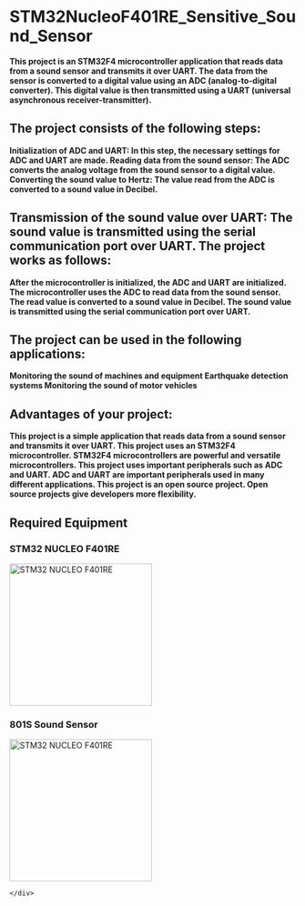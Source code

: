# STM32NucleoF401RE_Sensitive_Sound_Sensor

<b>This project is an STM32F4 microcontroller application that reads data from a sound sensor and transmits it over UART. The data from the sensor is converted to a digital value using an ADC (analog-to-digital converter). This digital value is then transmitted using a UART (universal asynchronous receiver-transmitter).

<h2>The project consists of the following steps:</h2>

Initialization of ADC and UART: In this step, the necessary settings for ADC and UART are made.
Reading data from the sound sensor: The ADC converts the analog voltage from the sound sensor to a digital value.
Converting the sound value to Hertz: The value read from the ADC is converted to a sound value in Decibel.

<h2>Transmission of the sound value over UART: The sound value is transmitted using the serial communication port over UART.
The project works as follows:</h2>

After the microcontroller is initialized, the ADC and UART are initialized.
The microcontroller uses the ADC to read data from the sound sensor.
The read value is converted to a sound value in Decibel.
The sound value is transmitted using the serial communication port over UART.

<h2>The project can be used in the following applications:</h2>

Monitoring the sound of machines and equipment
Earthquake detection systems
Monitoring the sound of motor vehicles

<h2>Advantages of your project:</h2>

This project is a simple application that reads data from a sound sensor and transmits it over UART.
This project uses an STM32F4 microcontroller. STM32F4 microcontrollers are powerful and versatile microcontrollers.
This project uses important peripherals such as ADC and UART. ADC and UART are important peripherals used in many different applications.
This project is an open source project. Open source projects give developers more flexibility.</b>

<h2>Required Equipment</h2>
  <div class="row flex-column">
    <div class="col-md-12">
      <h3>STM32 NUCLEO F401RE</h3>
      <img src="https://github.com/ertrleren/STM32NucleoF401RE_Sensitive_Vibration_Sensor/assets/98084030/10c8da88-c6e0-47c9-9bda-014d660d565f" alt="STM32 NUCLEO F401RE" height="250" width="250">
    </div>
    <div class="col-md-12">
      <h3>801S Sound Sensor</h3>
      <img src="[https://github.com/ertrleren/STM32NucleoF401RE_Sensitive_Sound_Sensor/assets/98084030/1d4fbbb3-3d6e-48dd-b195-c101b49c36f7](https://github.com/ertrleren/STM32NucleoF401RE_Sensitive_Sound_Sensor/assets/98084030/d031f95a-81a1-46cf-a469-d9d1088bd02a)" alt="STM32 NUCLEO F401RE" height="250" width="250">


      
    </div>





